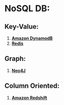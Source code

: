 # NoSQL DB:

## Key-Value:
1. **[Amazon DynamodB](https://aws.amazon.com/dynamodb/)**
2. **[Redis](https://redis.io/)**

## Graph:
1. **[Neo4J](https://neo4j.com/)**


## Column Oriented:
1. **[Amazon Redshift](https://aws.amazon.com/redshift/)**
